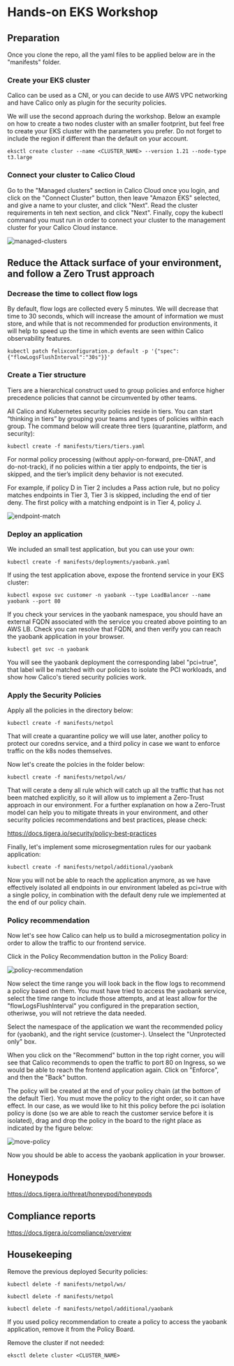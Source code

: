 # Hands-on EKS Workshop

## Preparation

Once you clone the repo, all the yaml files to be applied below are in the "manifests" folder.

### Create your EKS cluster

Calico can be used as a CNI, or you can decide to use AWS VPC networking and have Calico only as plugin for the security policies. 

We will use the second approach during the workshop. Below an example on how to create a two nodes cluster with an smaller footprint, but feel free to create your EKS cluster with the parameters you prefer. Do not forget to include the region if different than the default on your account.

```
eksctl create cluster --name <CLUSTER_NAME> --version 1.21 --node-type t3.large
```

### Connect your cluster to Calico Cloud

Go to the "Managed clusters" section in Calico Cloud once you login, and click on the "Connect Cluster" button, then leave "Amazon EKS" selected, and give a name to your cluster, and click "Next". Read the cluster requirements in teh next section, and click "Next". Finally, copy the kubectl command you must run in order to connect your cluster to the management cluster for your Calico Cloud instance.

![managed-clusters](./img/managed-clusters.png)

## Reduce the Attack surface of your environment, and follow a Zero Trust approach

### Decrease the time to collect flow logs

By default, flow logs are collected every 5 minutes. We will decrease that time to 30 seconds, which will increase the amount of information we must store, and while that is not recommended for production environments, it will help to speed up the time in which events are seen within Calico observability features.

```
kubectl patch felixconfiguration.p default -p '{"spec":{"flowLogsFlushInterval":"30s"}}'
```

### Create a Tier structure

Tiers are a hierarchical construct used to group policies and enforce higher precedence policies that cannot be circumvented by other teams. 

All Calico and Kubernetes security policies reside in tiers. You can start “thinking in tiers” by grouping your teams and types of policies within each group. The command below will create three tiers (quarantine, platform, and security):

```
kubectl create -f manifests/tiers/tiers.yaml
```
For normal policy processing (without apply-on-forward, pre-DNAT, and do-not-track), if no policies within a tier apply to endpoints, the tier is skipped, and the tier’s implicit deny behavior is not executed.

For example, if policy D in Tier 2 includes a Pass action rule, but no policy matches endpoints in Tier 3, Tier 3 is skipped, including the end of tier deny. The first policy with a matching endpoint is in Tier 4, policy J.

![endpoint-match](./img/endpoint-match.svg)

### Deploy an application

We included an small test application, but you can use your own:

```
kubectl create -f manifests/deployments/yaobank.yaml
```

If using the test application above, expose the frontend service in your EKS cluster:

```
kubectl expose svc customer -n yaobank --type LoadBalancer --name yaobank --port 80
```

If you check your services in the yaobank namespace, you should have an external FQDN associated with the service you created above pointing to an AWS LB. Check you can resolve that FQDN, and then verify you can reach the yaobank application in your browser.

```
kubectl get svc -n yaobank
```

You will see the yaobank deployment the corresponding label "pci=true", that label will be matched with our policies to isolate the PCI workloads, and show how Calico's tiered security policies work.

### Apply the Security Policies

Apply all the policies in the directory below:

```
kubectl create -f manifests/netpol
```

That will create a quarantine policy we will use later, another policy to protect our coredns service, and a third policy in case we want to enforce traffic on the k8s nodes themselves.

Now let's create the polcies in the folder below:

```
kubectl create -f manifests/netpol/ws/
```

That will cerate a deny all rule which will catch up all the traffic that has not been matched explicitly, so it will allow us to implement a Zero-Trust approach in our environment. For a further explanation on how a Zero-Trust model can help you to mitigate threats in your environment, and other security policies recommendations and best practices, please check: 

https://docs.tigera.io/security/policy-best-practices

Finally, let's implement some microsegmentation rules for our yaobank application:

```
kubectl create -f manifests/netpol/additional/yaobank 
```

Now you will not be able to reach the application anymore, as we have effectively isolated all endpoints in our environment labeled as pci=true with a single policy, in combination with the default deny rule we implemented at the end of our policy chain.

### Policy recommendation

Now let's see how Calico can help us to build a microsegmentation policy in order to allow the traffic to our frontend service.

Click in the Policy Recommendation button in the Policy Board:

![policy-recommendation](./img/policy-recommendation.png)

Now select the time range you will look back in the flow logs to recommend a policy based on them. You must have tried to access the yaobank service, select the time range to include those attempts, and at least allow for the "flowLogsFlushInterval" you configured in the preparation section, otheriwse, you will not retrieve the data needed.

Select the namespace of the application we want the recommended policy for (yaobank), and the right service (customer-<hash>). Unselect the "Unprotected only" box.

When you click on the "Recommend" button in the top right corner, you will see that Calico recommends to open the traffic to port 80 on Ingress, so we would be able to reach the frontend application again. Click on "Enforce", and then the "Back" button.
  
The policy will be created at the end of your policy chain (at the bottom of the default Tier). You must move the policy to the right order, so it can have effect. In our case, as we would like to hit this policy before the pci isolation policy is done (so we are able to reach the customer service before it is isolated), drag and drop the policy in the board to the right place as indicated by the figure below:

![move-policy](./img/move-policy.png)

Now you should be able to access the yaobank application in your browser.
  
## Honeypods
  
https://docs.tigera.io/threat/honeypod/honeypods
  
## Compliance reports
  
https://docs.tigera.io/compliance/overview
  
## Housekeeping
  
Remove the previous deployed Security policies:
  
```
kubectl delete -f manifests/netpol/ws/
```
```
kubectl delete -f manifests/netpol
```
```
kubectl delete -f manifests/netpol/additional/yaobank 
```

If you used policy recommendation to create a policy to access the yaobank application, remove it from the Policy Board.

Remove the cluster if not needed:
  
```
eksctl delete cluster <CLUSTER_NAME> 
```


